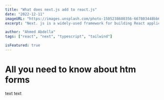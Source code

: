 ```yaml
---
title: "What does next.js add to react.js"
date: "2022-12-11"
imageURL: "https://images.unsplash.com/photo-1505238680356-667803448bb6?ixlib=rb-4.0.3&ixid=MnwxMjA3fDB8MHxwaG90by1wYWdlfHx8fGVufDB8fHx8&auto=format&fit=crop&w=1170&q=80"
excerpt: "Next. js is a widely-used framework for building React applications that offer server-side rendering, automatic code-splitting, static exporting options, and easy production builds"

author: "Ahmed Abdella"
tags: ["react", "next", "typescript", "tailwind"]

isFeatured: true
---
```


# All you need to know about htm forms

text text
